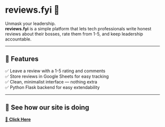 # reviews.fyi 🚀

Unmask your leadership.  
**reviews.fyi** is a simple platform that lets tech professionals write honest reviews about their bosses, rate them from 1-5, and keep leadership accountable. 

---

## 🌟 Features
✅ Leave a review with a 1-5 rating and comments  
✅ Store reviews in Google Sheets for easy tracking  
✅ Clean, minimalist interface — nothing extra  
✅ Python Flask backend for easy extendability

---

## 🚀 See how our site is doing 

[🔗 **Click Here**](https://reviews-fyi-fcd748fdb758.herokuapp.com/)




